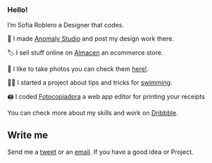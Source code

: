 ### Hello!


I’m Sofia Roblero a Designer that codes.

🎨 I made [Anomaly Studio](https://twitter.com/anomalylab) and post my design work there.

🏷️ I sell stuff online on [Almacen](https://almacen.mercadoshops.com.mx/) an ecommerce store.

📸 I like to take photos you can check them [here!](https://fofiane.tumblr.com/).

🏊‍♂️ I started a project about tips and tricks for [swimming](https://www.instagram.com/aletasport/).

🖨️ I coded [Fotocopiadora](https://fofia.github.io/fotocopiadora/) a web app editor for printing your receipts

You can check more about my skills and work on [Dribbble](https://dribbble.com/anomalylab).

## Write me

Send me a [tweet](https://twitter.com/fofiane) or an [email](mailto:fofianee@gmail.com). If you have a good idea or Project.
